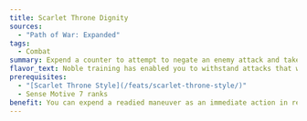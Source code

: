 ```yaml
---
title: Scarlet Throne Dignity
sources:
  - "Path of War: Expanded"
tags:
  - Combat
summary: Expend a counter to attempt to negate an enemy attack and take a 5-foot step
flavor_text: Noble training has enabled you to withstand attacks that would harm those of lesser breeding.
prerequisites:
  - "[Scarlet Throne Style](/feats/scarlet-throne-style/)"
  - Sense Motive 7 ranks
benefit: You can expend a readied maneuver as an immediate action in response to an attack being made against you. If you do, make an attack roll with a weapon you are wielding. If your attack roll is higher than your opponent's, their attack is negated, and you can take a 5-foot step, even if you have already moved or taken a 5-foot step this round.
---
```

